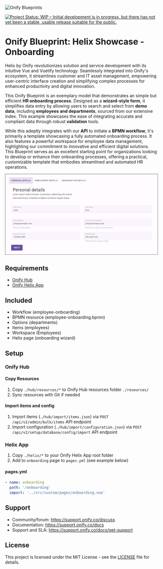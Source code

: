 ![Onify Blueprints](https://files.readme.io/8ba3f14-onify-blueprints-logo.png)

[![Project Status: WIP – Initial development is in progress, but there has not yet been a stable, usable release suitable for the public.](https://www.repostatus.org/badges/latest/wip.svg)](https://www.repostatus.org/#wip)

# Onify Blueprint: Helix Showcase - Onboarding

Helix by Onify revolutionizes solution and service development with its intuitive Vue and Vuetify technology. Seamlessly integrated into Onify's ecosystem, it streamlines customer and IT asset management, empowering user-centric interface creation and simplifying complex processes for enhanced productivity and digital innovation.

This Onify Blueprint is an exemplary model that demonstrates an simple but efficient **HR onboarding process**. Designed as a **wizard-style form**, it simplifies data entry by allowing users to search and select from **demo data**, including **employees and departments**, sourced from our extensive index. This example showcases the ease of integrating accurate and compliant data through robust **validation** tools. 

While this adeptly integrates with our **API** to initiate a **BPMN workflow**, it's primarily a template showcasing a fully automated onboarding process. It also features a powerful workspace for employee data management, highlighting our commitment to innovative and efficient digital solutions. This Blueprint serves as an excellent starting point for organizations looking to develop or enhance their onboarding processes, offering a practical, customizable template that embodies streamlined and automated HR operations.

![Onify Blueprint: Onify Helix Showcase - Onboarding](blueprint.jpg "Blueprint")

## Requirements

* [Onify Hub](https://github.com/onify/install)
* [Onify Helix App](https://github.com/onify/helix-app-boilerplate)

## Included

* Workflow (employee-onboarding)
* BPMN resource (employee-onboarding.bpmn)
* Options (departments)
* Items (employees)
* Workspace (Employees)
* Helix page (onboarding wizard)

## Setup

### Onify Hub

#### Copy Resources

1. Copy `./hub/resources/*` to Onify Hub resources folder `./resources/`  
2. Sync resources with Git if needed

#### Import items and config

1. Import items (`./hub/import/items.json`) via `POST /api/v2/admin/bulk/items` API endpoint
2. Import configuration (`./hub/import/configuration.json`) via `POST /api/v2/setup/database/config/import` API endpoint 

### Helix App

1. Copy `./helix/*` to your Onify Helix App root folder
2. Add to `onboarding` page to `pages.yml` (see example below)

#### pages.yml

```yml
- name: onboarding
  path: '/onboarding'
  import: '../src/custom/pages/onboarding.vue'
```

## Support

* Community/forum: https://support.onify.co/discuss
* Documentation: https://support.onify.co/docs
* Support and SLA: https://support.onify.co/docs/get-support

## License

This project is licensed under the MIT License - see the [LICENSE](LICENSE) file for details.